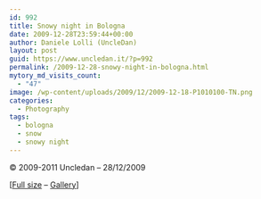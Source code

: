 ```yaml
---
id: 992
title: Snowy night in Bologna
date: 2009-12-28T23:59:44+00:00
author: Daniele Lolli (UncleDan)
layout: post
guid: https://www.uncledan.it/?p=992
permalink: /2009-12-28-snowy-night-in-bologna.html
mytory_md_visits_count:
  - "47"
image: /wp-content/uploads/2009/12/2009-12-18-P1010100-TN.png
categories:
  - Photography
tags:
  - bologna
  - snow
  - snowy night
---
```

© 2009-2011 Uncledan &#8211; 28/12/2009
  
[[Full size](https://www.uncledan.it/gallery/31-Snowy%20Night%20%28Bologna%2C%2018-12-2009%29/2009-12-18%20P1010100.JPG "Snowy night in Bologna") &#8211; [Gallery](https://www.uncledan.it/gallery/?dir=31-Snowy%20Night%20%28Bologna%2C%2018-12-2009%29 "Gallery")]